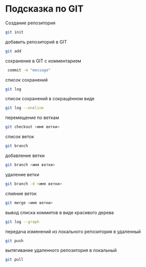 # Подсказка по GIT

Создание репозитория
```sh
git init
```
добавить репозиторий в GIT
```sh
git add
```
сохранение в GIT c комментарием
```sh
 commit -m "message"
```
список сохранений
```sh
git log
```
список сохранений в сокращённом виде
```sh
git log --oneline
```
перемещение по веткам
```sh
git checkout <имя ветки>
```
список веток
```sh
git branch
```
добавление ветки
```sh
git branch <имя ветки>
```
удаление ветки
```sh
git branch -d <имя ветки>
```
слияние веток
```sh
git merge <имя ветки>
```
вывод списка коммитов в виде красивого дерева
```sh
git log --graph
```
передача изменений из локального репозитория в удаленный
```sh
git push
```
вытягивание удаленного репозитория в локальный
```sh
git pull
```
 